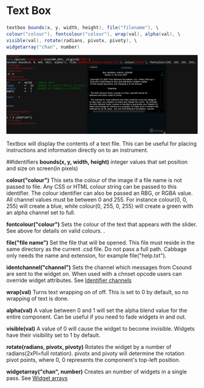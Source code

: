 # Text Box
```csharp
textbox bounds(x, y, width, height), file("filename"), \
colour("colour"), fontcolour("colour"), wrap(val), alpha(val), \
visible(val), rotate(radians, pivotx, pivoty), \
widgetarray("chan", number)
```
![](images/textboxExample.png)

Textbox will display the contents of a text file. This can be useful for placing instructions and information directly on to an instrument.  


##Identifiers
**bounds(x, y, width, height)** integer values that set position and size on screen(in pixels)

**colour("colour")** This sets the colour of the image if a file name is not passed to file. Any CSS or HTML colour string can be passed to this identifier. The colour identifier can also be passed an RBG, or RGBA value. All channel values must be between 0 and 255. For instance colour(0, 0, 255) will create a blue, while colour(0, 255, 0, 255) will create a green with an alpha channel set to full.  

**fontcolour("colour")** Sets the colour of the text that appears with the slider. See above for details on valid colours. .

**file("file name")** Set the file that will be opened. This file must reside in the same directory as the current .csd file. Do not pass a full path. Cabbage only needs the name and extension, for example file("help.txt"). 

**identchannel("channel")** Sets the channel which messages from Csound are sent to the widget on. When used with a chnset opcode users can override widget attributes. See [Identifier channels](./identchannels.md) 

**wrap(val)** Turns text wrapping on of off. This is set to 0 by default, so no wrapping of text is done. 

**alpha(val)** A value between 0 and 1 will set the alpha blend value for the entire component. Can be useful if you need to fade widgets in and out. 

**visible(val)** A value of 0 will cause the widget to become invisible. Widgets have their visibility set to 1 by default. 

**rotate(radians, pivotx, pivoty)** Rotates the widget by a number of radians(2xPI=full rotation). pivotx and pivoty will determine the rotation pivot points, where 0, 0 represents the component's top-left position. 

**widgetarray("chan", number)** Creates an number of widgets in a single pass. See [Widget arrays](./widget_arrays.md)
